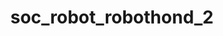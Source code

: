 ---
layout: my_redirect
title: soc_robot_robothond_2
redirect_from:
  - /assets/video/sr/vuilnisbak/index
permalink: /my_redirects/robothond2/
redirect_url: "https://youtu.be/M8YjvHYbZ9w"
---